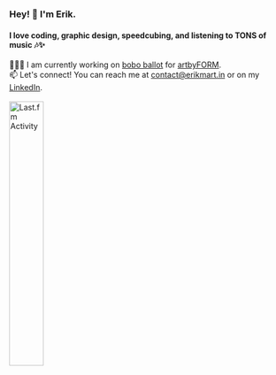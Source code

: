 ### Hey! 👋 I'm Erik.
#### I love coding, graphic design, speedcubing, and listening to TONS of music 🎶✨
👨🏼‍💻 I am currently working on [bobo ballot](https://github.com/artbyFORM/bobo-ballot) for [artbyFORM](https://github.com/artbyFORM). <br>
📫 Let's connect! You can reach me at contact@erikmart.in or on my [LinkedIn](https://www.linkedin.com/in/erikmartin29/). <br><br>
<a href="https://last.fm/user/emtacolor"><img width="35%" src="https://toru.kio.dev/api/v1/emtacolor" alt="Last.fm Activity"/></a>

